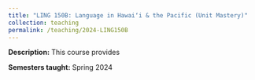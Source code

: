 ```yaml
---
title: "LING 150B: Language in Hawaiʻi & the Pacific (Unit Mastery)"
collection: teaching
permalink: /teaching/2024-LING150B
---
```


**Description:** This course provides 

**Semesters taught:** Spring 2024

